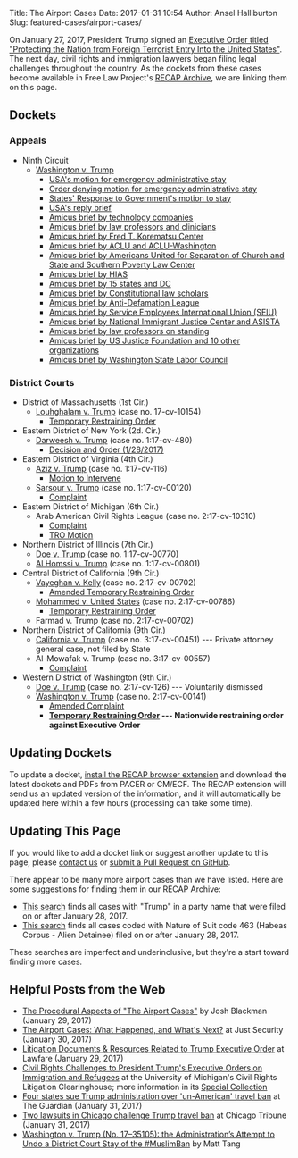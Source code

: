 Title: The Airport Cases
Date: 2017-01-31 10:54
Author: Ansel Halliburton
Slug: featured-cases/airport-cases/


On January 27, 2017, President Trump signed an [Executive Order titled "Protecting the Nation from Foreign Terrorist Entry Into the United States"][eo-pdf]. The next day, civil rights and immigration lawyers began filing legal challenges throughout the country. As the dockets from these cases become available in Free Law Project's [RECAP Archive][recap], we are linking them on this page.


## Dockets

### Appeals

- Ninth Circuit
    - [Washington v. Trump][ca9-wa-v-trump]
        - [USA's motion for emergency administrative stay][ca9-wa-v-trump-motion-emergency-stay]
        - [Order denying motion for emergency administrative stay][ca9-wa-v-trump-order-emergency-stay]
        - [States' Response to Government's motion to stay][ca9-wa-v-trump-wa-response]
        - [USA's reply brief][ca9-wa-v-trump-reply]
        - [Amicus brief by technology companies][ca9-wa-v-trump-tech-amicus]
        - [Amicus brief by law professors and clinicians][ca9-wa-v-trump-profs-amicus]
        - [Amicus brief by Fred T. Korematsu Center][ca9-wa-v-trump-korematsu-amicus]
        - [Amicus brief by ACLU and ACLU-Washington][ca9-wa-v-trump-aclu]
        - [Amicus brief by Americans United for Separation of Church and State and Southern Poverty Law Center][ca9-wa-v-trump-auscs-splc]
        - [Amicus brief by HIAS][ca9-wa-v-trump-hias]
        - [Amicus brief by 15 states and DC][ca9-wa-v-trump-15-states-dc]
        - [Amicus brief by Constitutional law scholars][ca9-wa-v-trump-profs-constitutional]
        - [Amicus brief by Anti-Defamation League][ca9-wa-v-trump-adl]
        - [Amicus brief by Service Employees International Union (SEIU)][ca9-wa-v-trump-seiu]
        - [Amicus brief by National Immigrant Justice Center and ASISTA][ca9-wa-v-trump-nijc]
        - [Amicus brief by law professors on standing][ca9-wa-v-trump-profs-standing]
        - [Amicus brief by US Justice Foundation and 10 other organizations][ca9-wa-v-trump-usjf]
        - [Amicus brief by Washington State Labor Council][ca9-wa-v-trump-wslc]


### District Courts

- District of Massachusetts (1st Cir.)
    - [Louhghalam v. Trump][louhghalam] (case no. 17-cv-10154)
        - [Temporary Restraining Order][louhghalam-tro]
- Eastern District of New York (2d. Cir.)
    - [Darweesh v. Trump][darweesh] (case no. 1:17-cv-480)
        - [Decision and Order (1/28/2017)][darweesh-order]
- Eastern District of Virginia (4th Cir.)
    - [Aziz v. Trump][aziz] (case no. 1:17-cv-116)
        - [Motion to Intervene][aziz-motion-to-intervene]
    - [Sarsour v. Trump][sarsour] (case no. 1:17-cv-00120)
        - [Complaint][sarsour-complaint]
- Eastern District of Michigan (6th Cir.)
    - Arab American Civil Rights League (case no. 2:17-cv-10310)
        - [Complaint][acrl-complaint]
        - [TRO Motion][acrl-tro-motion]
- Northern District of Illinois (7th Cir.)
    - [Doe v. Trump][doe-ilnd] (case no. 1:17-cv-00770)
    - [Al Homssi v. Trump][alhomssi] (case no. 1:17-cv-00801)
- Central District of California (9th Cir.)
    - [Vayeghan v. Kelly][vayeghan] (case no. 2:17-cv-00702)
        - [Amended Temporary Restraining Order][vayeghan-amended-tro]
    - [Mohammed v. United States][mohammed] (case no. 2:17-cv-00786)
        - [Temporary Restraining Order][mohammed-tro]
    - Farmad v. Trump (case no. 2:17-cv-00702)
- Northern District of California (9th Cir.)
    - [California v. Trump][ca-v-trump] (case no. 3:17-cv-00451) --- Private attorney general case, not filed by State
    - Al-Mowafak v. Trump (case no. 3:17-cv-00557)
        - [Complaint][mowafak-complaint]
- Western District of Washington (9th Cir.)
    - [Doe v. Trump][doe] (case no. 2:17-cv-126) --- Voluntarily dismissed
    - [Washington v. Trump][wa-v-trump] (case no. 2:17-cv-00141)
        - [Amended Complaint][wa-v-trump-amended-complaint]
        - **[Temporary Restraining Order][wa-v-trump-tro] --- Nationwide restraining order against Executive Order**

## Updating Dockets

To update a docket, [install the RECAP browser extension][ext] and download the latest dockets and PDFs from PACER or CM/ECF. The RECAP extension will send us an updated version of the information, and it will automatically be updated here within a few hours (processing can take some time).


## Updating This Page

If you would like to add a docket link or suggest another update to this page, please [contact us][c] or [submit a Pull Request on GitHub][pr].

There appear to be many more airport cases than we have listed. Here are some suggestions for finding them in our RECAP Archive:

- [This search][moar] finds all cases with "Trump" in a party name that were filed on or after January 28, 2017.
- [This search][moar2] finds all cases coded with Nature of Suit code 463 (Habeas Corpus - Alien Detainee) filed on or after January 28, 2017.

These searches are imperfect and underinclusive, but they're a start toward finding more cases.


## Helpful Posts from the Web

- [The Procedural Aspects of "The Airport Cases"](http://joshblackman.com/blog/2017/01/29/the-procedural-aspects-of-the-airport-cases/) by Josh Blackman (January 29, 2017)
- [The Airport Cases: What Happened, and What's Next?](https://www.justsecurity.org/36960/stock-weekends-district-court-orders-immigration-eo/) at Just Security (January 30, 2017)
- [Litigation Documents & Resources Related to Trump Executive Order](https://lawfareblog.com/litigation-documents-resources-related-trump-executive-order) at Lawfare (January 29, 2017)
- [Civil Rights Challenges to President Trump's Executive Orders on Immigration and Refugees](https://www.clearinghouse.net/featuredCase.php?id=40) at the University of Michigan's Civil Rights Litigation Clearinghouse; more information in its [Special Collection](https://www.clearinghouse.net/results.php?searchSpecialCollection=44)
- [Four states sue Trump administration over 'un-American' travel ban](https://www.theguardian.com/us-news/2017/jan/31/trump-travel-ban-state-lawsuits) at The Guardian (January 31, 2017)
- [Two lawsuits in Chicago challenge Trump travel ban](http://www.chicagotribune.com/news/local/breaking/ct-trump-travel-ban-chicago-lawsuit-met-20170131-story.html?shr=t) at Chicago Tribune (January 31, 2017)
- [Washington v. Trump (No. 17–35105): the Administration’s Attempt to Undo a District Court Stay of the #MuslimBan](https://medium.com/@mattytang/washington-v-trump-no-17-35105-76f235ff6df0#.jvor3b77r) by Matt Tang


[eo-pdf]: {filename}/pdf/EO-2017-02281.pdf
[recap]: https://www.courtlistener.com/recap/
[ca9-wa-v-trump]: https://www.courtlistener.com/docket/4580611/state-of-washington-v-donald-j-trump/
[ca9-wa-v-trump-motion-emergency-stay]: https://www.courtlistener.com/recap/gov.uscourts.ca9.17-35105.14.0.pdf
[ca9-wa-v-trump-order-emergency-stay]: https://www.courtlistener.com/recap/gov.uscourts.ca9.17-35105.15.0.pdf
[ca9-wa-v-trump-tech-amicus]: https://upload.wikimedia.org/wikipedia/foundation/e/e4/Amicus_curiae_brief_of_Tech_Companies_%26_Orgs%2C_Washington_v._Trump.pdf
[ca9-wa-v-trump-profs-amicus]: https://app.box.com/s/tfr4vegkjwnngkl06zet8rs9s1611ib1
[ca9-wa-v-trump-korematsu-amicus]: https://app.box.com/s/wtkwhxwvqejd6ft5x8kidwuq604fbr3l
[ca9-wa-v-trump-wa-response]: https://www.courtlistener.com/recap/gov.uscourts.ca9.17-35105.28.1.pdf
[ca9-wa-v-trump-aclu]: http://cdn.ca9.uscourts.gov/datastore/general/2017/02/06/17-35105%20Amicus%20ACLU.pdf
[ca9-wa-v-trump-auscs-splc]: http://cdn.ca9.uscourts.gov/datastore/general/2017/02/06/17-35105%20Amicus%20Americans%20United%20for%20Separation%20of%20Church%20and%20State;%20S.%20Poverty%20Law%20Ctr.pdf
[ca9-wa-v-trump-hias]: http://cdn.ca9.uscourts.gov/datastore/general/2017/02/06/17-35105%20Amicus%20HIAS.pdf
[ca9-wa-v-trump-15-states-dc]: https://oag.ca.gov/system/files/attachments/press_releases/washington_v_trump.states_amicus_memo_of_law_in_support_of_appellees-1.pdf?
[ca9-wa-v-trump-profs-constitutional]: http://cdn.ca9.uscourts.gov/datastore/general/2017/02/06/17-35105%20Constitutional%20Scholars%20Motion%20and%20Brief.pdf
[ca9-wa-v-trump-adl]: http://cdn.ca9.uscourts.gov/datastore/general/2017/02/06/17-35105%20Anti%20Defamation%20League%20Amicus%20Brief.pdf
[ca9-wa-v-trump-seiu]: http://cdn.ca9.uscourts.gov/datastore/general/2017/02/06/17-35105%20SEIU%20Amicus%20Motion%20and%20Brief.pdf
[ca9-wa-v-trump-nijc]: http://cdn.ca9.uscourts.gov/datastore/general/2017/02/06/17-35105%20Natl%20Immigrant%20Justice%20Ctr%20ASISTA%20Amicus%20Motion%20and%20Brief.pdf
[ca9-wa-v-trump-profs-standing]: http://cdn.ca9.uscourts.gov/datastore/general/2017/02/06/17-35105%20Additional%20Law%20Professors%20Amicus%20Motion%20and%20Brief.pdf
[ca9-wa-v-trump-usjf]: http://cdn.ca9.uscourts.gov/datastore/general/2017/02/06/17-35105%20U.S.%20Justice%20Foundation%20Citizens%20United%20et%20al%20Amicus%20Motion%20and%20Brief.pdf
[ca9-wa-v-trump-wslc]: http://cdn.ca9.uscourts.gov/datastore/general/2017/02/06/17-35105%20Washington%20State%20Labor%20Council%20Amicus%20Motion%20and%20Brief.pdf
[ca9-wa-v-trump-reply]: http://cdn.ca9.uscourts.gov/datastore/general/2017/02/06/17-35105%20reply%20in%20support%20of%20stay.pdf
[louhghalam]: https://ia801505.us.archive.org/28/items/gov.uscourts.mad.186429/gov.uscourts.mad.186429.docket.html
[louhghalam-tro]: https://ia801505.us.archive.org/28/items/gov.uscourts.mad.186429/gov.uscourts.mad.186429.6.0.pdf
[darweesh]: https://ia601501.us.archive.org/18/items/gov.uscourts.nyed.396475/gov.uscourts.nyed.396475.docket.html
[darweesh-order]: https://ia601501.us.archive.org/18/items/gov.uscourts.nyed.396475/gov.uscourts.nyed.396475.8.0.pdf
[aziz]: https://ia601507.us.archive.org/13/items/gov.uscourts.vaed.358386/gov.uscourts.vaed.358386.docket.html
[aziz-motion-to-intervene]: https://ia601507.us.archive.org/13/items/gov.uscourts.vaed.358386/gov.uscourts.vaed.358386.27.0.pdf
[sarsour]: https://ia801500.us.archive.org/20/items/gov.uscourts.vaed.358422/gov.uscourts.vaed.358422.docket.html
[sarsour-complaint]: https://ia801500.us.archive.org/20/items/gov.uscourts.vaed.358422/gov.uscourts.vaed.358422.1.0.pdf
[acrl-complaint]: {filename}/pdf/E.D.Mich._317381_1_0.pdf
[acrl-tro-motion]: {filename}/pdf/E.D.Mich._317381_5_0.pdf
[vayeghan]: https://ia601504.us.archive.org/35/items/gov.uscourts.cacd.668830/gov.uscourts.cacd.668830.docket.html
[vayeghan-amended-tro]: https://ia601504.us.archive.org/35/items/gov.uscourts.cacd.668830/gov.uscourts.cacd.668830.6.0.pdf
[mohammed]: https://ia801506.us.archive.org/24/items/gov.uscourts.cacd.669123/gov.uscourts.cacd.669123.docket.html
[mohammed-tro]: {filename}/pdf/C.D.Cal._2-17-cv-00786_7_0.pdf
[ca-v-trump]: https://www.courtlistener.com/docket/4576141/people-of-the-united-states-of-america-v-trump/
[mowafak-complaint]: {filename}/pdf/Al-Mowafak-Complaint.pdf
[doe]: https://www.courtlistener.com/docket/4577105/doe-1-v-trump/
[wa-v-trump]: https://ia601500.us.archive.org/1/items/gov.uscourts.wawd.241761/gov.uscourts.wawd.241761.docket.html
[wa-v-trump-amended-complaint]: https://ia601500.us.archive.org/1/items/gov.uscourts.wawd.241761/gov.uscourts.wawd.241761.18.0.pdf
[wa-v-trump-tro]: http://www.archive.org/download/gov.uscourts.wawd.241761/gov.uscourts.wawd.241761.52.0.pdf
[doe-ilnd]: https://www.courtlistener.com/docket/4577005/doe-v-trump/
[alhomssi]: https://www.courtlistener.com/docket/4578561/al-homssi-v-trump/
[ext]: {filename}/pages/recap.md
[c]: {filename}/pages/contact.md
[pr]: https://github.com/freelawproject/free.law/blob/master/content/pages/airport-cases.md
[moar]: https://www.courtlistener.com/?type=r&filed_after=2017-01-28&order_by=score+desc&case_name=Trump
[moar2]: https://www.courtlistener.com/?order_by=score+desc&filed_after=2017-01-28&type=r&nature_of_suit=%22463+Habeas+Corpus+-+Alien+Detainee%22
